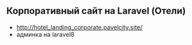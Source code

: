 

## Корпоративный сайт на Laravel (Отели)


- http://hotel_landing_corporate.pavelcity.site/
- админка на laravel8

